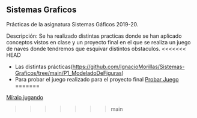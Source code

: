 ## Sistemas Graficos

Prácticas de la asignatura Sistemas Gáficos 2019-20.

Descripción: Se ha realizado distintas practicas donde se han aplicado conceptos vistos en clase y un proyecto final en el que se realiza un juego de naves donde tendremos que esquivar distintos obstaculos.
<<<<<<< HEAD
* Las distintas prácticas(https://github.com/IgnacioMorillas/Sistemas-Graficos/tree/main/P1_ModeladoDeFiguras)
* Para probar el juego realizado para el proyecto final [Probar Juego](https://htmlpreview.github.io/?https://github.com/IgnacioMorillas/Sistemas-Graficos/blob/main/SG_ProyectoFINAL_JUEGONAVES_IgnacioMorillasPadial/Juego_Naves/index.html)
=======

[Míralo jugando](https://htmlpreview.github.io/?https://github.com/IgnacioMorillas/Sistemas-Graficos/blob/main/SG_ProyectoFINAL_JUEGONAVES_IgnacioMorillasPadial/Juego_Naves/index.html)
>>>>>>> main
